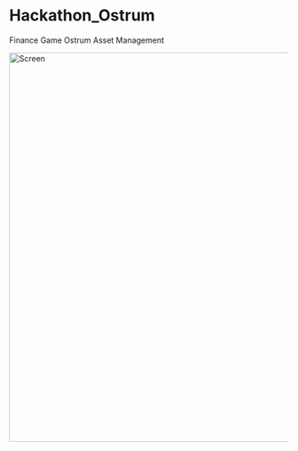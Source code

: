 # Hackathon_Ostrum
Finance Game Ostrum Asset Management

<img width="700" alt="Screen" src="https://user-images.githubusercontent.com/55435176/196641698-313179ca-c96b-4732-a4ea-7d09722f78b5.PNG">
